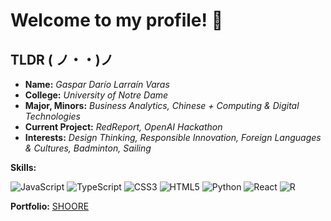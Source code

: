# Welcome to my profile! 🎉 
## TLDR  ( ノ・・)ノ
	

* **Name:** *Gaspar Darío Larraín Varas*
*  **College:** *University of Notre Dame*
*  **Major, Minors:** *Business Analytics, Chinese + Computing & Digital Technologies*
*  **Current Project:** *RedReport, OpenAI Hackathon*
*  **Interests:** *Design Thinking, Responsible Innovation, Foreign Languages & Cultures, Badminton, Sailing*


**Skills:**

![JavaScript](https://img.shields.io/badge/javascript-%23323330.svg?style=for-the-badge&logo=javascript&logoColor=%23F7DF1E)
![TypeScript](https://img.shields.io/badge/typescript-%23007ACC.svg?style=for-the-badge&logo=typescript&logoColor=white)
![CSS3](https://img.shields.io/badge/css3-%231572B6.svg?style=for-the-badge&logo=css3&logoColor=white)
![HTML5](https://img.shields.io/badge/html5-%23E34F26.svg?style=for-the-badge&logo=html5&logoColor=white)
![Python](https://img.shields.io/badge/python-3670A0?style=for-the-badge&logo=python&logoColor=ffdd54)
![React](https://img.shields.io/badge/react-%2320232a.svg?style=for-the-badge&logo=react&logoColor=%2361DAFB)
![R](https://img.shields.io/badge/r-%23276DC3.svg?style=for-the-badge&logo=r&logoColor=white)

**Portfolio:**
[SHOORE](https://larrain.pro)  

